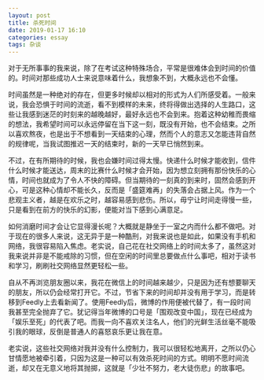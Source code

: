 ```yaml
---
layout: post
title: 杀死时间
date: 2019-01-17 16:10
categories: essay
tags: 杂谈
---
```


对于无所事事的我来说，除了在考试这种特殊场合，平常是很难体会到时间的价值的。时间对那些成功人士来说意味着什么，我想象不到，大概永远也不会懂。

时间虽然是一种绝对的存在，但更多时候却以相对的形式为人们所感受着。一般来说，我会恐惧于时间的流逝，看不到模样的未来，终将得做出选择的人生路口，这些让我感到迷茫的时刻来的越晚越好，最好永远也不会到来。抱着这种幼稚而畏缩的想法，我希望时间可以永远停留在当下这一刻，既没有开始，也不会结束。之所以喜欢熬夜，也是出于不想看到一天结束的心理，然而个人的意志又怎能违背自然的规律呢，当我试图推迟一天的结束时，新的一天早已悄然到来。

不过，在有所期待的时候，我也会嫌时间过得太慢。快递什么时候才能收到，信件什么时候才能送达，周末的比赛什么时候才会开始，因为想立刻拥有那份快乐的心情，时间也就成为了令人不快的障碍。但当期待的一刻真的到来时，固然会感到开心，可是这种心情却不能长久，反而是「盛筵难再」的失落会占据上风。作为一个悲观主义者，越是在欢乐之时，越容易感到悲伤。所以，毋宁让时间走得慢一些，只是看到在前方的快乐的幻影，便能对当下感到心满意足。

如何消磨时间才会让它显得漫长呢？大概就是静坐于一室之内而什么都不做吧。对于现在的很多人来说，这无异于是一种酷刑，对我来说也是如此，如果没有手机和网络，我很容易陷入焦虑。老实说，自己花在社交网络上的时间太多了，虽然这对我来说并非是不能戒除的习惯，但在空闲的时间里总要做点什么事吧，相对于读书和学习，刷刷社交网络显然更轻松一些。

自从不再浏览朋友圈以来，我花在微信上的时间越来越少，只是因为还有想要聊天的朋友，所以仍会经常打开它。不过，节省下来的时间却并没有用于学习，而是转移到Feedly上去看新闻了。使用Feedly后，微博的作用便被代替了，有一段时间我甚至完全抛弃了它。犹记得当年微博的口号是「围观改变中国」，现在已经成为「娱乐至死」的代表了吧。而我一向不喜欢关注名人，他们的光鲜生活丝毫不能吸引我的眼球，反倒是普通人的喜怒哀乐更让我在意。

老实说，这些社交网络对我并没有什么控制力，我可以很轻松地离开，之所以仍心甘情愿地被牵引着，只因为这是一种可以有效杀死时间的方式。明明不愿时间流逝，却又在无意义地将其抛掷，这就是「少壮不努力，老大徒伤悲」的故事吧。

